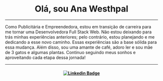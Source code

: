 <h1 align="center">Olá, sou Ana Westhpal </h1>

<hr>

</h3>

Como Publicitária e Empreendedora, estou em transição de carreira para me tornar uma Desenvolvedora Full Stack Web. Não estou deixando para trás minhas experiências anteriores; pelo contrário, estou planejando e me dedicando a esse novo caminho. Essas experiências são a base sólida para essa mudança. Além disso, sou uma amante de café, adoro ler e sou mãe de 3 gatos e algumas plantas. Continuo seguindo meus sonhos e aproveitando cada etapa dessa jornada!

 <hr> <h4 align="center">
 
  [![Linkedin Badge](https://img.shields.io/badge/-Linkedin-blue?style=for-the-badge&logo=Linkedin&logoColor=white&link=https://github.com/arthurspk)](https://www.linkedin.com/in/anawesthpal)
